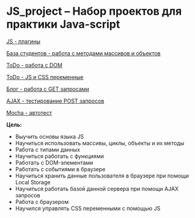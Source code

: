 # JS_project – Набор проектов для практики Java-script

[JS - плагины](https://crashmet.github.io/js_project/plugins/index)

[База студентов - работа с методами массивов и объектов](https://crashmet.github.io/js_project/student/main)

[ToDo - работа с DOM](https://crashmet.github.io/js_project/todo/index.html)

[ToDo - JS и CSS переменные](https://crashmet.github.io/js_project/todo-swap-CSS/index.html)

[Блог - работа с GET запросами](https://crashmet.github.io/js_project/blog/list.html)

[AJAX - тестирование POST запросов](https://crashmet.github.io/js_project/AJAX-requests/index.html)

[Mocha - автотест](https://crashmet.github.io/js_project/mocha/index.html)


**Цель:**
- Выучить основы языка JS
- Научиться использовать массивы, циклы, объекты и их методы
- Работа с типами данных
- Научиться работать с функциями
- Работать с DOM-элементами
- Работать с событиями в браузере 
- Научиться хранить данные пользователя в браузере при помощи Local Storage
- Научиться работать базой данной сервера при помощи AJAX запросов
- Работа с браузером
- Научился управлять CSS переменными с помощью JS
